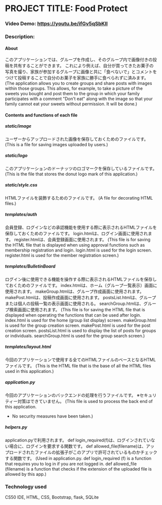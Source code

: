 # PROJECT TITLE: Food Protect
### Video Demo:  https://youtu.be/ifGv5qSbKII
### Description:
#### About
このアプリケーションでは、グループを作成し、そのグループ内で画像付きの投稿を共有することができます。
これにより例えば、自分が買ってきたお菓子の写真を撮り、家族が参加するグループに画像と共に「食べないで」とコメントをつけて投稿することで自分のお菓子を家族に勝手に食べられずに済みます。
(The application allows you to create groups and share posts with images within those groups.
 This allows, for example, to take a picture of the sweets you bought and post them to the group in which your family participates with a comment "Don't eat" along with the image so that your family cannot eat your sweets without permission. It will be done.)

#### Contents and functions of each file
##### static/image
ユーザーからアップロードされた画像を保存しておくためのファイルです。
(This is a file for saving images uploaded by users.)

##### static/logo
このアプリケーションのドーナッツのロゴマークを保存しているファイルです。
(This is the file that stores the donut logo mark of this application.)

##### static/style.css
HTMLファイルを装飾するためのファイルです。
(A file for decorating HTML files.)

##### templates/auth
会員登録、ログインなどの承認機能を使用する際に表示されるHTMLファイルを保存しておくためのファイルです。
login.htmlは、ログイン画面に使用されます。
register.htmlは、会員登録画面に使用されます。
(This file is for saving the HTML file that is displayed when using approval functions such as membership registration and login.
 login.html is used for the login screen.
 register.html is used for the member registration screen.)

##### templates/BulletinBoard
ログイン後に使用できる機能を操作する際に表示されるHTMLファイルを保存しておくためのファイルです。
index.htmlは、ホーム（グループ一覧表示）画面に使用されます。
makeGroup.htmlは、グループ作成画面に使用されます。
makePost.htmlは、投稿作成画面に使用されます。
postsList.htmlは、グループまたは個人の投稿一覧の表示画面に使用される。
searchGroup.htmlは、グループ検索画面に使用されます。
(This file is for saving the HTML file that is displayed when operating the functions that can be used after login.
 index.html is used for the home (group list display) screen.
 makeGroup.html is used for the group creation screen.
 makePost.html is used for the post creation screen.
 postsList.html is used to display the list of posts for groups or individuals.
 searchGroup.html is used for the group search screen.)

##### templates/layout.html
今回のアプリケーションで使用する全てのHTMLファイルのベースとなるHTMLファイルです。
(This is the HTML file that is the base of all the HTML files used in this application.)

##### application.py
今回のアプリケーションのバックエンドの処理を行うファイルです。
※セキュリティー対策はできていません。
(This file is used to process the back end of this application.
 * No security measures have been taken.)

##### helpers.py
application.pyで利用されます。
def login_required(f)は、ログインされていない場合に、ログインを要求する関数です。
def allowed_file(filename)は、アップロードされたファイルの拡張子がこのアプリで許可されているものかチェックする関数です。
(Used in application.py.
 def login_required (f) is a function that requires you to log in if you are not logged in.
 def allowed_file (filename) is a function that checks if the extension of the uploaded file is allowed by this app.)

### Technology used
CS50 IDE, HTML, CSS, Bootstrap, flask, SQLite
